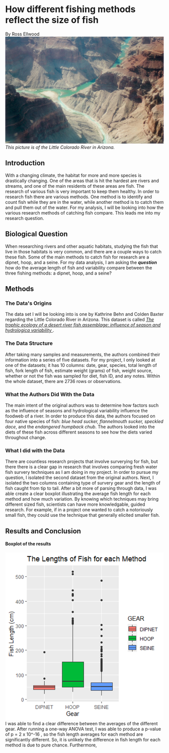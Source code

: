 # How different fishing methods reflect the size of fish
By Ross Ellwood
![The little Colorado River](https://github.com/roel1289/CompBioLabsAndHomework/blob/master/Assignments/Assignment09/littleColoradoRiver.jpg)
*This picture is of the Little Colorado River in Arizona.*

## Introduction
With a changing climate, the habitat for more and more species is drastically changing. One of the areas that is hit the hardest
are rivers and streams, and one of the main residents of these areas are fish. The research of various fish is very important to keep them 
healthy. In order to research fish there are various methods. One method is to identify and count fish while they are in the water, while another
method is to catch them and pull them out of the water. For my analysis, I will be looking into how the various research methods of catching fish compare. 
This leads me into my research question. 

## Biological Question
When researching rivers and other aquatic habitats, studying the fish that live
in those habitats is very common, and there are a couple ways to catch these fish. 
Some of the main methods to catch fish for research are a dipnet, hoop, and a seine.
For my data analysis, I am asking the ***question*** how do the average length of fish 
and variability compare between the three fishing methods: a dipnet, hoop, and a seine?

## Methods
### The Data's Origins
The data set I will be looking into is one by Kathrine Behn and Colden Baxter regarding the Little Colorado River in Arizona. 
This dataset is called [ _The trophic ecology of a desert river fish assemblage: influence
of season and hydrologica variability_ ](https://datadryad.org/stash/dataset/doi:10.5061/dryad.4q50bp6)
. 
### The Data Structure
After taking many samples and measurements, the authors combined their information into a series of five datasets. For my project,
I only looked at one of the datasets; it has 10 columns: date, gear, species, total length of fish, fork length of fish, 
estimate weight (grams) of fish, weight source, whether or not the fish was sampled for diet, fish ID, and any notes. Within the whole 
dataset, there are 2736 rows or observations. 

### What the Authors Did With the Data
The main intent of the original authors was to determine how factors such as the influence of seasons and
hydrological variability influence the foodweb of a river. In order to produce this data, the authors focused on four native
species of fish: _blue head sucker, flannelmouth sucker, speckled dace_, and the _endangered humpback chub_. The authors looked
into the diets of these fish across different seasons to see how the diets varied throughout change. 

### What I did with the Data
There are countless research projects that involve surverying for fish, but there there is a 
clear gap in research that involves comparing fresh water fish survery techniques as I am doing in my project.
In order to pursue my question, I isolated the second dataset from the original authors. Next, I isolated
the two columns containing type of survery gear and the length of fish caught from tip to tail. 
After a bit more of parsing through data, I was able create a clear boxplot illustrating 
the average fish length for each method and how much variation. By knowing which techniques may 
bring different sized fish, scientists can have more knowledgable, guided research. For example, if 
in a project one wanted to catch a notoriously small fish, they could use the technique that generally 
elicited smaller fish. 

## Results and Conclusion

#### Boxplot of the results

<img src="https://github.com/roel1289/CompBioLabsAndHomework/blob/master/Assignments/Assignment09/Rplot2.png" alt="https://github.com/roel1289/CompBioLabsAndHomework/blob/master/Assignments/Assignment09/Rplot2" width="750"/>
I was able to find a clear difference between the averages of the different gear. After running a one-way ANOVA test, I was 
able to produce a p-value of p = 2 x 10^-16 , so the fish length averages for each method are significantly different. So, 
it is unlikely the difference in fish length for each method is due to pure chance. Furthermore, 